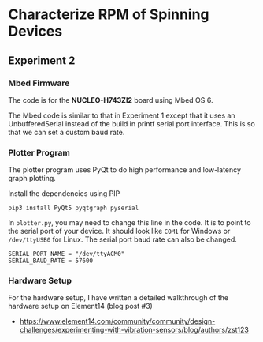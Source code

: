 # Characterize RPM of Spinning Devices

## Experiment 2

### Mbed Firmware

The code is for the **NUCLEO-H743ZI2** board using Mbed OS 6.

The Mbed code is similar to that in Experiment 1 except that it uses an UnbufferedSerial instead of the build in printf serial port interface. This is so that we can set a custom baud rate.

### Plotter Program

The plotter program uses PyQt to do high performance and low-latency graph plotting. 

Install the dependencies using PIP

	pip3 install PyQt5 pyqtgraph pyserial

In `plotter.py`, you may need to change this line in the code. It is to point to the serial port of your device. It should look like `COM1` for Windows or `/dev/ttyUSB0` for Linux. The serial port baud rate can also be changed.

	SERIAL_PORT_NAME = "/dev/ttyACM0"
	SERIAL_BAUD_RATE = 57600


### Hardware Setup

For the hardware setup, I have written a detailed walkthrough of the hardware setup on Element14 (blog post #3)

- https://www.element14.com/community/community/design-challenges/experimenting-with-vibration-sensors/blog/authors/zst123

